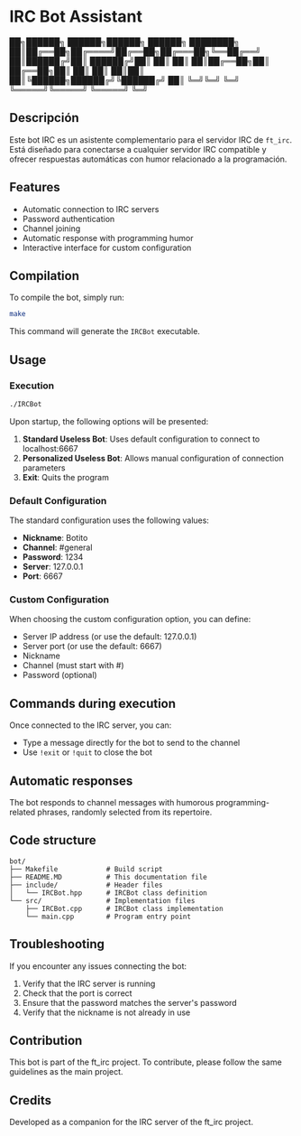# IRC Bot Assistant

██╗██████╗  ██████╗██████╗  ██████╗ ████████╗
██║██╔══██╗██╔════╝██╔══██╗██╔═══██╗╚══██╔══╝
██║██████╔╝██║     ██████╔╝██║   ██║   ██║
██║██╔══██╗██║     ██╔══██╗██║   ██║   ██║
██║██║  ██║╚██████╗██████╔╝╚██████╔╝   ██║
╚═╝╚═╝  ╚═╝ ╚═════╝╚═════╝  ╚═════╝    ╚═╝

## Descripción

Este bot IRC es un asistente complementario para el servidor IRC de `ft_irc`. Está diseñado para conectarse a cualquier servidor IRC compatible y ofrecer respuestas automáticas con humor relacionado a la programación.

## Features

- Automatic connection to IRC servers
- Password authentication
- Channel joining
- Automatic response with programming humor
- Interactive interface for custom configuration

## Compilation

To compile the bot, simply run:

```bash
make
```

This command will generate the `IRCBot` executable.

## Usage

### Execution

```bash
./IRCBot
```

Upon startup, the following options will be presented:

1. **Standard Useless Bot**: Uses default configuration to connect to localhost:6667
2. **Personalized Useless Bot**: Allows manual configuration of connection parameters
3. **Exit**: Quits the program

### Default Configuration

The standard configuration uses the following values:

- **Nickname**: Botito
- **Channel**: #general
- **Password**: 1234
- **Server**: 127.0.0.1
- **Port**: 6667

### Custom Configuration

When choosing the custom configuration option, you can define:

- Server IP address (or use the default: 127.0.0.1)
- Server port (or use the default: 6667)
- Nickname
- Channel (must start with #)
- Password (optional)

## Commands during execution

Once connected to the IRC server, you can:

- Type a message directly for the bot to send to the channel
- Use `!exit` or `!quit` to close the bot

## Automatic responses

The bot responds to channel messages with humorous programming-related phrases, randomly selected from its repertoire.

## Code structure

```
bot/
├── Makefile            # Build script
├── README.MD           # This documentation file
├── include/            # Header files
│   └── IRCBot.hpp      # IRCBot class definition
└── src/                # Implementation files
    ├── IRCBot.cpp      # IRCBot class implementation
    └── main.cpp        # Program entry point
```

## Troubleshooting

If you encounter any issues connecting the bot:

1. Verify that the IRC server is running
2. Check that the port is correct
3. Ensure that the password matches the server's password
4. Verify that the nickname is not already in use

## Contribution

This bot is part of the ft_irc project. To contribute, please follow the same guidelines as the main project.

## Credits

Developed as a companion for the IRC server of the ft_irc project.